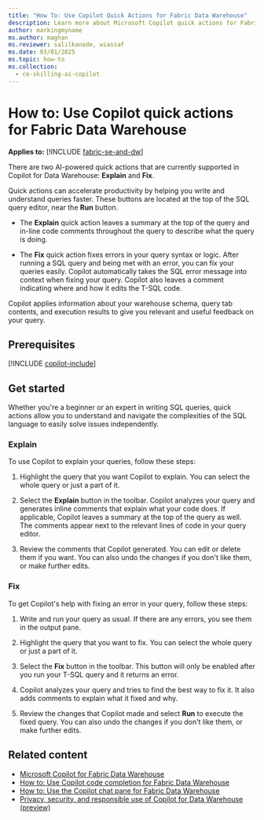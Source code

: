 ```yaml
---
title: "How To: Use Copilot Quick Actions for Fabric Data Warehouse"
description: Learn more about Microsoft Copilot quick actions for Fabric Data Warehouse, to explain and fix SQL queries in the SQL query editor.
author: markingmyname
ms.author: maghan
ms.reviewer: salilkanade, wiassaf
ms.date: 03/01/2025
ms.topic: how-to
ms.collection:
  - ce-skilling-ai-copilot
---
```


# How to: Use Copilot quick actions for Fabric Data Warehouse

**Applies to:** [!INCLUDE [fabric-se-and-dw](includes/applies-to-version/fabric-se-and-dw.md)]

There are two AI-powered quick actions that are currently supported in Copilot for Data Warehouse: **Explain** and **Fix**.

Quick actions can accelerate productivity by helping you write and understand queries faster. These buttons are located at the top of the SQL query editor, near the **Run** button.

- The **Explain** quick action leaves a summary at the top of the query and in-line code comments throughout the query to describe what the query is doing.

- The **Fix** quick action fixes errors in your query syntax or logic. After running a SQL query and being met with an error, you can fix your queries easily. Copilot automatically takes the SQL error message into context when fixing your query. Copilot also leaves a comment indicating where and how it edits the T-SQL code.

Copilot applies information about your warehouse schema, query tab contents, and execution results to give you relevant and useful feedback on your query.

## Prerequisites

[!INCLUDE [copilot-include](../includes/copilot-include.md)]

## Get started

Whether you're a beginner or an expert in writing SQL queries, quick actions allow you to understand and navigate the complexities of the SQL language to easily solve issues independently.

### Explain

To use Copilot to explain your queries, follow these steps:

1. Highlight the query that you want Copilot to explain. You can select the whole query or just a part of it.

1. Select the **Explain** button in the toolbar. Copilot analyzes your query and generates inline comments that explain what your code does. If applicable, Copilot leaves a summary at the top of the query as well. The comments appear next to the relevant lines of code in your query editor.

1. Review the comments that Copilot generated. You can edit or delete them if you want. You can also undo the changes if you don't like them, or make further edits.

### Fix

To get Copilot's help with fixing an error in your query, follow these steps:

1. Write and run your query as usual. If there are any errors, you see them in the output pane.

1. Highlight the query that you want to fix. You can select the whole query or just a part of it.

1. Select the **Fix** button in the toolbar. This button will only be enabled after you run your T-SQL query and it returns an error.

1. Copilot analyzes your query and tries to find the best way to fix it. It also adds comments to explain what it fixed and why.

1. Review the changes that Copilot made and select **Run** to execute the fixed query. You can also undo the changes if you don't like them, or make further edits.

## Related content

- [Microsoft Copilot for Fabric Data Warehouse](copilot.md)
- [How to: Use Copilot code completion for Fabric Data Warehouse](copilot-code-completion.md)
- [How to: Use the Copilot chat pane for Fabric Data Warehouse](copilot-chat-pane.md)
- [Privacy, security, and responsible use of Copilot for Data Warehouse (preview)](../fundamentals/copilot-data-warehouse-privacy-security.md)
